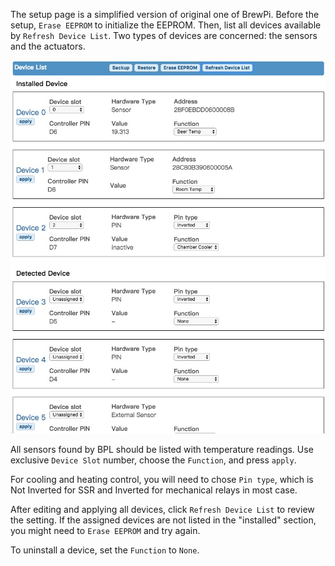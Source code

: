 The setup page is a simplified version of original one of BrewPi. Before the setup, `Erase EEPROM` to initialize the EEPROM. Then, list all devices available by `Refresh Device List`. Two types of devices are concerned: the sensors and the actuators.

![](image/devicesetup.jpg?raw=true)

All sensors found by BPL should be listed with temperature readings. Use exclusive ``Device Slot`` number, choose the `Function`, and press `apply`.

For cooling and heating control, you will need to chose `Pin type`, which is Not Inverted for SSR and Inverted for mechanical relays in most case. 

After editing and applying all devices, click `Refresh Device List` to review the setting. If the assigned devices are not listed in the "installed" section, you might need to `Erase EEPROM` and try again.

To uninstall a device, set the `Function` to `None`.

